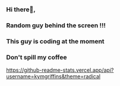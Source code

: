 ### Hi there👋, 

### Random guy behind the screen !!!

### This guy is coding at the moment



### Don't spill my coffee 

https://github-readme-stats.vercel.app/api?username=kymgriffins&theme=radical
